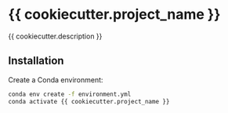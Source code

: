 # {{ cookiecutter.project_name }}

{{ cookiecutter.description }}

## Installation

Create a Conda environment:

```bash
conda env create -f environment.yml
conda activate {{ cookiecutter.project_name }}